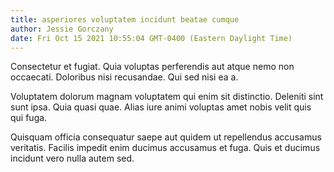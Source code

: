 ```yaml
---
title: asperiores voluptatem incidunt beatae cumque
author: Jessie Gorczany
date: Fri Oct 15 2021 10:55:04 GMT-0400 (Eastern Daylight Time)
---
```

Consectetur et fugiat. Quia voluptas perferendis aut atque nemo non occaecati. Doloribus nisi recusandae. Qui sed nisi ea a.

 Voluptatem dolorum magnam voluptatem qui enim sit distinctio. Deleniti sint sunt ipsa. Quia quasi quae. Alias iure animi voluptas amet nobis velit quis qui fuga.

 Quisquam officia consequatur saepe aut quidem ut repellendus accusamus veritatis. Facilis impedit enim ducimus accusamus et fuga. Quis et ducimus incidunt vero nulla autem sed.